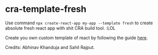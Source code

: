 # cra-template-fresh

Use command `npx create-react-app my-app --template fresh` to create absolute fresh react app with shit CRA build tool. :LOL

Create you own custom template of react by following the guide [here](https://create-react-app.dev/docs/custom-templates/).

Credits: Abhinav Khanduja and Sahil Rajput.

